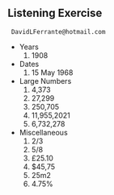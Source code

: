 ## Listening Exercise

     DavidLFerrante@hotmail.com

- Years
  1.  1908
- Dates
  1.  15 May 1968
- Large Numbers
  1.  4,373
  2.  27,299
  3.  250,705
  4.  11,955,2021
  5.  6,732,278
- Miscellaneous
  1.  2/3
  2.  5/8
  3.  £25.10
  4.  $45,75
  5.  25m2
  6.  4.75%

